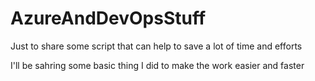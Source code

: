 # AzureAndDevOpsStuff
Just to share some script that can help to save a lot of time and efforts

I'll be sahring some basic thing I did to make the work easier and faster
